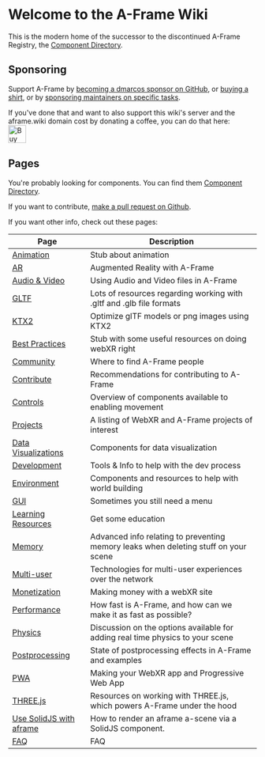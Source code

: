 # Welcome to the A-Frame Wiki

This is the modern home of the successor to the discontinued A-Frame Registry, the [Component Directory](component-directory.md).

## Sponsoring

Support A-Frame by <a href="https://github.com/sponsors/dmarcos">becoming a dmarcos sponsor on GitHub</a>, or <a href="https://cottonbureau.com/products/a-frame-og#/9479538/tee-men-standard-tee-vintage-black-tri-blend-s">buying a shirt</a>, or by [sponsoring maintainers on specific tasks](https://github.com/c-frame/sponsorship).

If you've done that and want to also support this wiki's server and the aframe.wiki domain cost by donating a coffee, you can do that here:<br>
<a href='https://ko-fi.com/C0C33CWNA' target='_blank'><img height='36' style='border:0px;height:36px;' src='https://cdn.ko-fi.com/cdn/kofi2.png?v=2' border='0' alt='Buy Me a Coffee at ko-fi.com' /></a>

## Pages
You're probably looking for components. You can find them [Component Directory](/en/#!pages/component-directory.md).

If you want to contribute, [make a pull request on Github](https://github.com/c-frame/aframewiki).

If you want other info, check out these pages:

| Page                                        | Description                                                                         |
|---------------------------------------------|-------------------------------------------------------------------------------------|
| [Animation](pages/animation.md)             | Stub about animation                                                                |
| [AR](pages/ar.md)                           | Augmented Reality with A-Frame                                                      |
| [Audio & Video](pages/audio-video.md)       | Using Audio and Video files in A-Frame                                              |
| [GLTF](pages/gltf.md)                       | Lots of resources regarding working with .gltf and .glb file formats                |
| [KTX2](pages/ktx2.md)                       | Optimize glTF models or png images using KTX2                                       |
| [Best Practices](pages/best-practices.md)   | Stub with some useful resources on doing webXR right                                |
| [Community](pages/community.md)             | Where to find A-Frame people                                                        |
| [Contribute](pages/contribute.md)           | Recommendations for contributing to A-Frame                                         |
| [Controls](pages/controls.md)               | Overview of components available to enabling movement                               |
| [Projects](pages/projects.md)               | A listing of WebXR and A-Frame projects of interest                                 |
| [Data Visualizations](pages/data-vis.md)    | Components for data visualization                                                   |
| [Development](pages/dev.md)                 | Tools & Info to help with the dev process                                           |
| [Environment](pages/environment.md)         | Components and resources to help with world building                                |
| [GUI](pages/gui.md)                         | Sometimes you still need a menu                                                     |
| [Learning Resources](pages/learn.md)        | Get some education                                                                  |
| [Memory](pages/memory.md)                   | Advanced info relating to preventing memory leaks when deleting stuff on your scene |
| [Multi-user](pages/multiuser.md)            | Technologies for multi-user experiences over the network                            |
| [Monetization](pages/monetization.md)       | Making money with a webXR site                                                      |
| [Performance](pages/performance.md)         | How fast is A-Frame, and how can we make it as fast as possible?                    |
| [Physics](pages/physics.md)                 | Discussion on the options available for adding real time physics to your scene      |
| [Postprocessing](pages/postprocessing.md)   | State of postprocessing effects in A-Frame and examples                             |
| [PWA](pages/pwa.md)                         | Making your WebXR app and Progressive Web App                                       |
| [THREE.js](pages/three.md)                  | Resources on working with THREE.js, which powers A-Frame under the hood             |
| [Use SolidJS with aframe](pages/solidjs.md) | How to render an aframe a-scene via a SolidJS component.                            |
| [FAQ](pages/faq.md)                         | FAQ                                                                                 |
